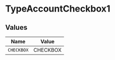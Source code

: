 # TypeAccountCheckbox1


## Values

| Name       | Value      |
| ---------- | ---------- |
| `CHECKBOX` | CHECKBOX   |